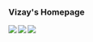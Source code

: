 ### Vizay's Homepage

<a href="https://vs4vijay.github.io">
  <img align="left" src="https://github-readme-stats.vercel.app/api?username=vs4vijay&count_private=true&show_icons=true" />
</a>

<a href="https://vs4vijay.github.io">
  <img align="left" src="https://github-readme-stats.vercel.app/api/top-langs/?username=vs4vijay&hide=html&layout=compact" />
</a>

<a href="https://vs4vijay.github.io">
  <img align="left" src="https://komarev.com/ghpvc/?username=vs4vijay"></img>
</a>
